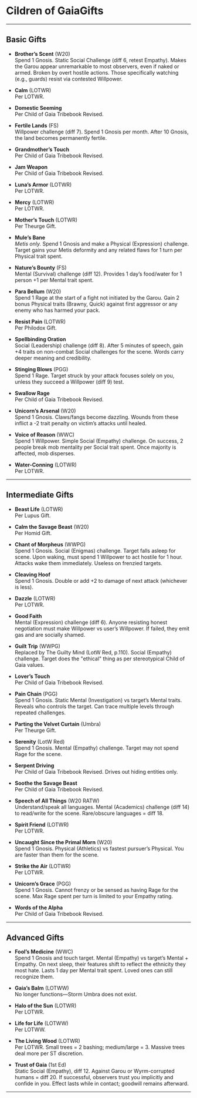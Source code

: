 #  Cildren of GaiaGifts

-----

## Basic Gifts

- **Brother’s Scent** (W20)  
  Spend 1 Gnosis. Static Social Challenge (diff 6, retest Empathy). Makes the Garou appear unremarkable to most observers, even if naked or armed. Broken by overt hostile actions. Those specifically watching (e.g., guards) resist via contested Willpower.

- **Calm** (LOTWR)  
  Per LOTWR.

- **Domestic Seeming**  
  Per Child of Gaia Tribebook Revised.

- **Fertile Lands** (FS)  
  Willpower challenge (diff 7). Spend 1 Gnosis per month. After 10 Gnosis, the land becomes permanently fertile.

- **Grandmother’s Touch**  
  Per Child of Gaia Tribebook Revised.

- **Jam Weapon**  
  Per Child of Gaia Tribebook Revised.

- **Luna’s Armor** (LOTWR)  
  Per LOTWR.

- **Mercy** (LOTWR)  
  Per LOTWR.

- **Mother’s Touch** (LOTWR)  
  Per Theurge Gift.

- **Mule’s Bane**  
  *Metis only.* Spend 1 Gnosis and make a Physical (Expression) challenge. Target gains your Metis deformity and any related flaws for 1 turn per Physical trait spent.

- **Nature’s Bounty** (FS)  
  Mental (Survival) challenge (diff 12). Provides 1 day’s food/water for 1 person +1 per Mental trait spent.

- **Para Bellum** (W20)  
  Spend 1 Rage at the start of a fight not initiated by the Garou. Gain 2 bonus Physical traits (Brawny, Quick) against first aggressor or any enemy who has harmed your pack.

- **Resist Pain** (LOTWR)  
  Per Philodox Gift.

- **Spellbinding Oration**  
  Social (Leadership) challenge (diff 8). After 5 minutes of speech, gain +4 traits on non-combat Social challenges for the scene. Words carry deeper meaning and credibility.

- **Stinging Blows** (PGG)  
  Spend 1 Rage. Target struck by your attack focuses solely on you, unless they succeed a Willpower (diff 9) test.

- **Swallow Rage**  
  Per Child of Gaia Tribebook Revised.

- **Unicorn’s Arsenal** (W20)  
  Spend 1 Gnosis. Claws/fangs become dazzling. Wounds from these inflict a -2 trait penalty on victim’s attacks until healed.

- **Voice of Reason** (WWC)  
  Spend 1 Willpower. Simple Social (Empathy) challenge. On success, 2 people break mob mentality per Social trait spent. Once majority is affected, mob disperses.

- **Water-Conning** (LOTWR)  
  Per LOTWR.

---

## Intermediate Gifts

- **Beast Life** (LOTWR)  
  Per Lupus Gift.

- **Calm the Savage Beast** (W20)  
  Per Homid Gift.

- **Chant of Morpheus** (WWPG)  
  Spend 1 Gnosis. Social (Enigmas) challenge. Target falls asleep for scene. Upon waking, must spend 1 Willpower to act hostile for 1 hour. Attacks wake them immediately. Useless on frenzied targets.

- **Cleaving Hoof**  
  Spend 1 Gnosis. Double or add +2 to damage of next attack (whichever is less).

- **Dazzle** (LOTWR)  
  Per LOTWR.

- **Good Faith**  
  Mental (Expression) challenge (diff 6). Anyone resisting honest negotiation must make Willpower vs user’s Willpower. If failed, they emit gas and are socially shamed.

- **Guilt Trip** (WWPG)  
  Replaced by The Guilty Mind (LotW Red, p.110). Social (Empathy) challenge. Target does the "ethical" thing as per stereotypical Child of Gaia values.

- **Lover’s Touch**  
  Per Child of Gaia Tribebook Revised.

- **Pain Chain** (PGG)  
  Spend 1 Gnosis. Static Mental (Investigation) vs target’s Mental traits. Reveals who controls the target. Can trace multiple levels through repeated challenges.

- **Parting the Velvet Curtain** (Umbra)  
  Per Theurge Gift.

- **Serenity** (LotW Red)  
  Spend 1 Gnosis. Mental (Empathy) challenge. Target may not spend Rage for the scene.

- **Serpent Driving**  
  Per Child of Gaia Tribebook Revised. Drives out hiding entities only.

- **Soothe the Savage Beast**  
  Per Child of Gaia Tribebook Revised.

- **Speech of All Things** (W20 RATW)  
  Understand/speak all languages. Mental (Academics) challenge (diff 14) to read/write for the scene. Rare/obscure languages = diff 18.

- **Spirit Friend** (LOTWR)  
  Per LOTWR.

- **Uncaught Since the Primal Morn** (W20)  
  Spend 1 Gnosis. Physical (Athletics) vs fastest pursuer’s Physical. You are faster than them for the scene.

- **Strike the Air** (LOTWR)  
  Per LOTWR.

- **Unicorn’s Grace** (PGG)  
  Spend 1 Gnosis. Cannot frenzy or be sensed as having Rage for the scene. Max Rage spent per turn is limited to your Empathy rating.

- **Words of the Alpha**  
  Per Child of Gaia Tribebook Revised.

---

## Advanced Gifts

- **Fool’s Medicine** (WWC)  
  Spend 1 Gnosis and touch target. Mental (Empathy) vs target’s Mental + Empathy. On next sleep, their features shift to reflect the ethnicity they most hate. Lasts 1 day per Mental trait spent. Loved ones can still recognize them.

- **Gaia’s Balm** (LOTWW)  
  No longer functions—Storm Umbra does not exist.

- **Halo of the Sun** (LOTWR)  
  Per LOTWR.

- **Life for Life** (LOTWW)  
  Per LOTWW.

- **The Living Wood** (LOTWR)  
  Per LOTWR. Small trees = 2 bashing; medium/large = 3. Massive trees deal more per ST discretion.

- **Trust of Gaia** (1st Ed)  
  Static Social (Empathy), diff 12. Against Garou or Wyrm-corrupted humans = diff 20. If successful, observers trust you implicitly and confide in you. Effect lasts while in contact; goodwill remains afterward.

-----

